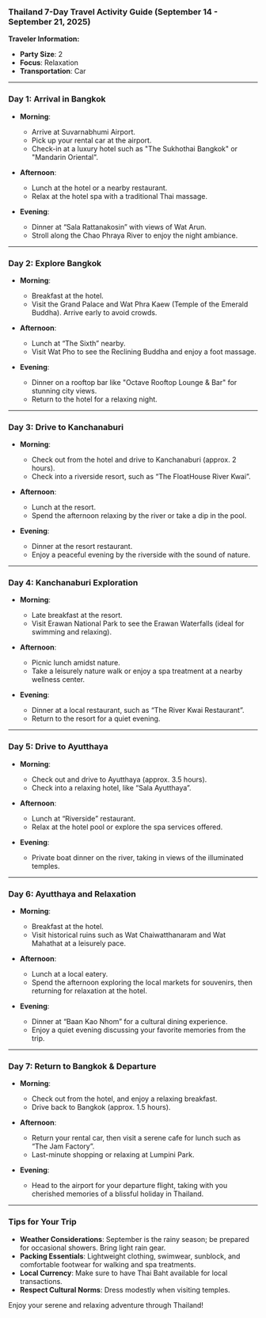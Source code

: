 ### Thailand 7-Day Travel Activity Guide (September 14 - September 21, 2025)

**Traveler Information:**
- **Party Size**: 2
- **Focus**: Relaxation
- **Transportation**: Car

---

### **Day 1: Arrival in Bangkok**
- **Morning**: 
  - Arrive at Suvarnabhumi Airport.
  - Pick up your rental car at the airport.
  - Check-in at a luxury hotel such as "The Sukhothai Bangkok" or "Mandarin Oriental".

- **Afternoon**: 
  - Lunch at the hotel or a nearby restaurant.
  - Relax at the hotel spa with a traditional Thai massage.

- **Evening**: 
  - Dinner at “Sala Rattanakosin” with views of Wat Arun.
  - Stroll along the Chao Phraya River to enjoy the night ambiance.

---

### **Day 2: Explore Bangkok**
- **Morning**: 
  - Breakfast at the hotel.
  - Visit the Grand Palace and Wat Phra Kaew (Temple of the Emerald Buddha). Arrive early to avoid crowds.

- **Afternoon**: 
  - Lunch at “The Sixth” nearby.
  - Visit Wat Pho to see the Reclining Buddha and enjoy a foot massage.

- **Evening**: 
  - Dinner on a rooftop bar like "Octave Rooftop Lounge & Bar" for stunning city views.
  - Return to the hotel for a relaxing night.

---

### **Day 3: Drive to Kanchanaburi**
- **Morning**: 
  - Check out from the hotel and drive to Kanchanaburi (approx. 2 hours).
  - Check into a riverside resort, such as “The FloatHouse River Kwai”.

- **Afternoon**: 
  - Lunch at the resort.
  - Spend the afternoon relaxing by the river or take a dip in the pool.

- **Evening**: 
  - Dinner at the resort restaurant.
  - Enjoy a peaceful evening by the riverside with the sound of nature.

---

### **Day 4: Kanchanaburi Exploration**
- **Morning**: 
  - Late breakfast at the resort.
  - Visit Erawan National Park to see the Erawan Waterfalls (ideal for swimming and relaxing).

- **Afternoon**: 
  - Picnic lunch amidst nature.
  - Take a leisurely nature walk or enjoy a spa treatment at a nearby wellness center.

- **Evening**: 
  - Dinner at a local restaurant, such as “The River Kwai Restaurant”.
  - Return to the resort for a quiet evening.

---

### **Day 5: Drive to Ayutthaya**
- **Morning**: 
  - Check out and drive to Ayutthaya (approx. 3.5 hours).
  - Check into a relaxing hotel, like “Sala Ayutthaya”.

- **Afternoon**: 
  - Lunch at “Riverside” restaurant.
  - Relax at the hotel pool or explore the spa services offered.

- **Evening**: 
  - Private boat dinner on the river, taking in views of the illuminated temples.

---

### **Day 6: Ayutthaya and Relaxation**
- **Morning**: 
  - Breakfast at the hotel.
  - Visit historical ruins such as Wat Chaiwatthanaram and Wat Mahathat at a leisurely pace.

- **Afternoon**: 
  - Lunch at a local eatery.
  - Spend the afternoon exploring the local markets for souvenirs, then returning for relaxation at the hotel.

- **Evening**: 
  - Dinner at “Baan Kao Nhom” for a cultural dining experience.
  - Enjoy a quiet evening discussing your favorite memories from the trip.

---

### **Day 7: Return to Bangkok & Departure**
- **Morning**: 
  - Check out from the hotel, and enjoy a relaxing breakfast.
  - Drive back to Bangkok (approx. 1.5 hours).

- **Afternoon**: 
  - Return your rental car, then visit a serene cafe for lunch such as “The Jam Factory”.
  - Last-minute shopping or relaxing at Lumpini Park.

- **Evening**: 
  - Head to the airport for your departure flight, taking with you cherished memories of a blissful holiday in Thailand.

---

### **Tips for Your Trip**
- **Weather Considerations**: September is the rainy season; be prepared for occasional showers. Bring light rain gear.
- **Packing Essentials**: Lightweight clothing, swimwear, sunblock, and comfortable footwear for walking and spa treatments.
- **Local Currency**: Make sure to have Thai Baht available for local transactions.
- **Respect Cultural Norms**: Dress modestly when visiting temples.

Enjoy your serene and relaxing adventure through Thailand!